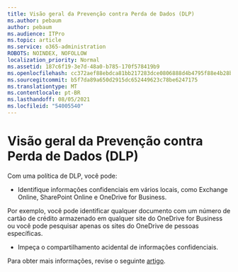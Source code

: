 ```yaml
---
title: Visão geral da Prevenção contra Perda de Dados (DLP)
ms.author: pebaum
author: pebaum
ms.audience: ITPro
ms.topic: article
ms.service: o365-administration
ROBOTS: NOINDEX, NOFOLLOW
localization_priority: Normal
ms.assetid: 187c6f19-3e7d-48a0-b785-170f578419b9
ms.openlocfilehash: cc372aef88ebdca81bb217283dce0806888d4b4795f88e4b28bd36cc2c6f1c5f
ms.sourcegitcommit: b5f7da89a650d2915dc652449623c78be6247175
ms.translationtype: MT
ms.contentlocale: pt-BR
ms.lasthandoff: 08/05/2021
ms.locfileid: "54005540"
---
```

# <a name="data-loss-prevention-dlp-overview"></a>Visão geral da Prevenção contra Perda de Dados (DLP)

Com uma política de DLP, você pode:

- Identifique informações confidenciais em vários locais, como Exchange Online, SharePoint Online e OneDrive for Business.


Por exemplo, você pode identificar qualquer documento com um número de cartão de crédito armazenado em qualquer site do OneDrive for Business ou você pode pesquisar apenas os sites do OneDrive de pessoas específicas.

- Impeça o compartilhamento acidental de informações confidenciais.


Para obter mais informações, revise o seguinte [artigo](https://docs.microsoft.com/microsoft-365/compliance/data-loss-prevention-policies).

